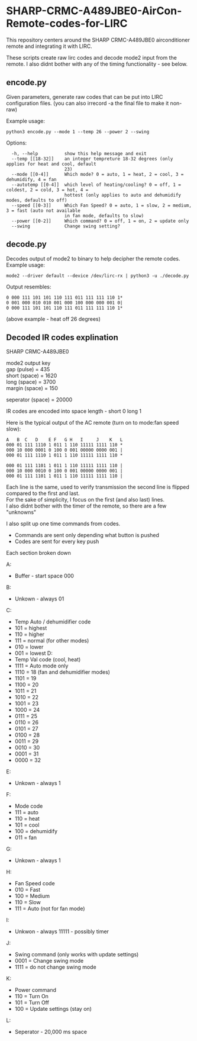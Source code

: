 # SHARP-CRMC-A489JBE0-AirCon-Remote-codes-for-LIRC

This repository centers around the SHARP CRMC-A489JBE0 airconditioner remote and integrating it with LIRC. 

These scripts create raw lirc codes and decode mode2 input from the remote. I also didnt bother with any of the timing functionality - see below.

## encode.py
Given parameters, generate raw codes that can be put into LIRC configuration files. (you can also irrecord -a the final file to make it non-raw)

Example usage:
```
python3 encode.py --mode 1 --temp 26 --power 2 --swing
```

Options:
```
  -h, --help          show this help message and exit
  --temp [[18-32]]    an integer tempreture 18-32 degrees (only applies for heat and cool, default
                      23)
  --mode [[0-4]]      Which mode? 0 = auto, 1 = heat, 2 = cool, 3 = dehumidify, 4 = fan
  --autotemp [[0-4]]  which level of heating/cooling? 0 = off, 1 = coldest, 2 = cold, 3 = hot, 4 =
                      hottest (only applies to auto and dehumidify modes, defaults to off)
  --speed [[0-3]]     Which Fan Speed? 0 = auto, 1 = slow, 2 = medium, 3 = fast (auto not available
                      in fan mode, defaults to slow)
  --power [[0-2]]     Which command? 0 = off, 1 = on, 2 = update only
  --swing             Change swing setting?
```

## decode.py
Decodes output of mode2 to binary to help decipher the remote codes. Example usage:
```
mode2 --driver default --device /dev/lirc-rx | python3 -u ./decode.py
```
Output resembles:
```
0 000 111 101 101 110 111 011 111 111 110 1*
0 001 000 010 010 001 000 100 000 000 001 0|
0 000 111 101 101 110 111 011 111 111 110 1* 
```
(above example - heat off 26 degrees)

## Decoded IR codes explination

SHARP CRMC-A489JBE0

mode2 output key  
gap (pulse) = 435  
short (space) = 1620  
long (space) = 3700  
margin (space) = 150  

seperator (space) = 20000

IR codes are encoded into space length - short 0 long 1


Here is the typical output of the AC remote (turn on to mode:fan speed slow):

```
A   B  C   D    E F   G H   I     J    K   L  
000 01 111 1110 1 011 1 110 11111 1111 110 *  
000 10 000 0001 0 100 0 001 00000 0000 001 |  
000 01 111 1110 1 011 1 110 11111 1111 110 *  

000 01 111 1101 1 011 1 110 11111 1111 110 |  
000 10 000 0010 0 100 0 001 00000 0000 001 |  
000 01 111 1101 1 011 1 110 11111 1111 110 |  
```

Each line is the same, used to verify transmission the second line is flipped compared to the first and last.  
For the sake of simplicity, I focus on the first (and also last) lines.  
I also didnt bother with the timer of the remote, so there are a few "unknowns"  

I also split up one time commands from codes.  
* Commands are sent only depending what button is pushed  
* Codes are sent for every key push  


Each section broken down

A:  
* Buffer - start space 000

B:  
* Unkown - always 01

C:  
* Temp Auto / dehumidifier code
* 101 = highest
* 110 = higher
* 111 = normal (for other modes)
* 010 = lower
* 001 = lowest
D:  
* Temp Val code (cool, heat)
* 1111 = Auto mode only
* 1110 = 18 (fan and dehumidifier modes)
* 1101 = 19
* 1100 = 20
* 1011 = 21
* 1010 = 22
* 1001 = 23
* 1000 = 24
* 0111 = 25
* 0110 = 26
* 0101 = 27
* 0100 = 28
* 0011 = 29
* 0010 = 30
* 0001 = 31
* 0000 = 32

E:  
* Unkown - always 1

F:  
* Mode code
* 111 = auto
* 110 = heat
* 101 = cool
* 100 = dehumidify
* 011 = fan

G:  
* Unkown - always 1

H:  
* Fan Speed code
* 010 = Fast
* 100 = Medium
* 110 = Slow
* 111 = Auto (not for fan mode)

I:  
* Unkwon - always 11111 - possibly timer

J:  
* Swing command (only works with update settings)
* 0001 = Change swing mode
* 1111 = do not change swing mode

K:  
* Power command
* 110 = Turn On
* 101 = Turn Off
* 100 = Update settings (stay on)

L:  
* Seperator - 20,000 ms space
